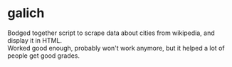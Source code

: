 # galich
Bodged together script to scrape data about cities from wikipedia, and display it in HTML.<br/>
Worked good enough, probably won't work anymore, but it helped a lot of people get good grades.
